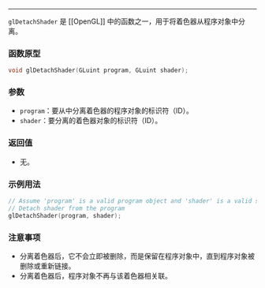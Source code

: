 
----
`glDetachShader` 是 [[OpenGL]] 中的函数之一，用于将着色器从程序对象中分离。
### 函数原型
```cpp
void glDetachShader(GLuint program, GLuint shader);
```
### 参数
- `program`：要从中分离着色器的程序对象的标识符（ID）。
- `shader`：要分离的着色器对象的标识符（ID）。
### 返回值
- 无。
### 示例用法
```cpp
// Assume 'program' is a valid program object and 'shader' is a valid shader object
// Detach shader from the program
glDetachShader(program, shader);
```
### 注意事项
- 分离着色器后，它不会立即被删除，而是保留在程序对象中，直到程序对象被删除或重新链接。
- 分离着色器后，程序对象不再与该着色器相关联。